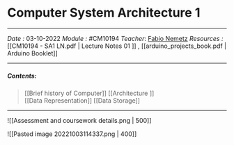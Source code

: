 # Computer System Architecture 1
---
*Date :*  03-10-2022 
*Module :* #CM10194
*Teacher*: [Fabio Nemetz](https://moodle.bath.ac.uk/user/profile.php?id=490)
*Resources :* [[CM10194 - SA1 LN.pdf | Lecture Notes 01 ]] , [[arduino_projects_book.pdf | Arduino Booklet]]

---
##### Contents: 
> [[Brief history of Computer]] 
> [[Architecture ]]  
> [[Data Representation]]
> [[Data Storage]]
  
--- 

![[Assessment and coursework details.png | 500]]

![[Pasted image 20221003114337.png | 400]]

